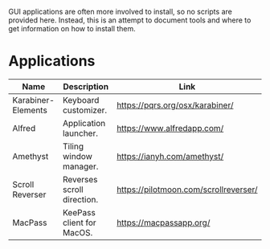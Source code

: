 GUI applications are often more involved to install, so no scripts are provided
here. Instead, this is an attempt to document tools and where to get
information on how to install them.

# Applications

| Name               | Description                | Link                                  |
| ---                | ---                        | ---                                   |
| Karabiner-Elements | Keyboard customizer.       | https://pqrs.org/osx/karabiner/       |
| Alfred             | Application launcher.      | https://www.alfredapp.com/            |
| Amethyst           | Tiling window manager.     | https://ianyh.com/amethyst/           |
| Scroll Reverser    | Reverses scroll direction. | https://pilotmoon.com/scrollreverser/ |
| MacPass            | KeePass client for MacOS.  | https://macpassapp.org/               |
